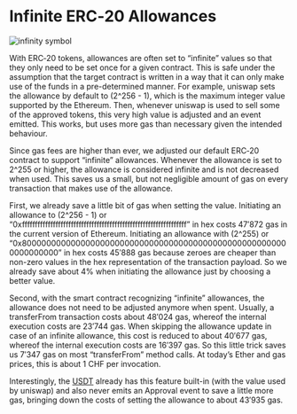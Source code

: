 # Infinite ERC‑20 Allowances

![infinity symbol](https://aktionariat.com/images/infinity-white.svg)

With ERC‑20 tokens, allowances are often set to “infinite” values so that they only need to be set once for a given contract. This is safe under the assumption that the target contract is written in a way that it can only make use of the funds in a pre-determined manner. For example, uniswap sets the allowance by default to (2^256 - 1), which is the maximum integer value supported by the Ethereum. Then, whenever uniswap is used to sell some of the approved tokens, this very high value is adjusted and an event emitted. This works, but uses more gas than necessary given the intended behaviour.

Since gas fees are higher than ever, we adjusted our default ERC‑20 contract to support “infinite” allowances. Whenever the allowance is set to 2^255 or higher, the allowance is considered infinite and is not decreased when used. This saves us a small, but not negligible amount of gas on every transaction that makes use of the allowance.

First, we already save a little bit of gas when setting the value. Initiating an allowance to (2^256 - 1) or “0xffffffffffffffffffffffffffffffffffffffffffffffffffffffffffffffff” in hex costs 47′872 gas in the current version of Ethereum. Initiating an allowance with (2^255) or “0x8000000000000000000000000000000000000000000000000000000000000000” in hex costs 45′888 gas because zeroes are cheaper than non-zero values in the hex representation of the transaction payload. So we already save about 4% when initiating the allowance just by choosing a better value.

Second, with the smart contract recognizing “infinite” allowances, the allowance does not need to be adjusted anymore when spent. Usually, a transferFrom transaction costs about 48′024 gas, whereof the internal execution costs are 23′744 gas. When skipping the allowance update in case of an infinite allowance, this cost is reduced to about 40′677 gas, whereof the internal execution costs are 16′397 gas. So this little trick saves us 7′347 gas on most “transferFrom” method calls. At today’s Ether and gas prices, this is about 1 CHF per invocation.

Interestingly, the [USDT](https://etherscan.io/address/0xdac17f958d2ee523a2206206994597c13d831ec7#code) already has this feature built-in (with the value used by uniswap) and also never emits an Approval event to save a little more gas, bringing down the costs of setting the allowance to about 43′935 gas.
